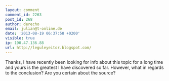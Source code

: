 ```yaml
---
layout: comment
comment_id: 2263
post_id: 268
author: derecho
email: julian@t-online.de
date: '2013-08-19 06:37:58 +0200'
visible: true
ip: 190.47.136.88
url: http://leguleyeitor.blogspot.com/
---
```

Thanks, I have recently been looking for info about this topic for a long time and yours is the greatest I have discovered so far. However, what in regards to the conclusion? Are you certain about the source?
